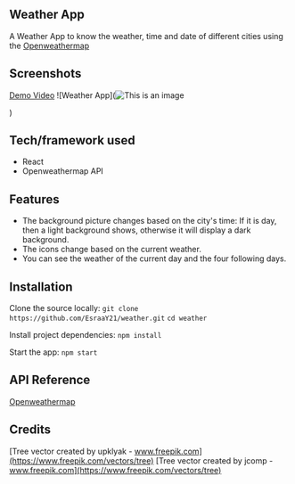 ## Weather App

A Weather App to know the weather, time and date of different cities using the [Openweathermap](https://openweathermap.org/)

## Screenshots

[Demo Video](https://share.getcloudapp.com/v1ujY8O8)
![Weather App](![This is an image](https://myoctocat.com/assets/images/base-octocat.svg)

)

## Tech/framework used

- React
- Openweathermap API

## Features

- The background picture changes based on the city's time: If it is day, then a light background shows, otherwise it will display a dark background.
- The icons change based on the current weather.
- You can see the weather of the current day and the four following days.

## Installation

Clone the source locally:
`git clone https://github.com/EsraaY21/weather.git`
`cd weather`

Install project dependencies:
`npm install`

Start the app:
`npm start`

## API Reference

[Openweathermap](https://openweathermap.org/)

## Credits

[Tree vector created by upklyak - www.freepik.com](https://www.freepik.com/vectors/tree)
[Tree vector created by jcomp - www.freepik.com](https://www.freepik.com/vectors/tree)
